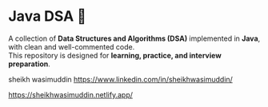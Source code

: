 # Java DSA 🚀

A collection of **Data Structures and Algorithms (DSA)** implemented in **Java**, with clean and well-commented code.  
This repository is designed for **learning, practice, and interview preparation**.

sheikh wasimuddin
https://www.linkedin.com/in/sheikhwasimuddin/

https://sheikhwasimuddin.netlify.app/
